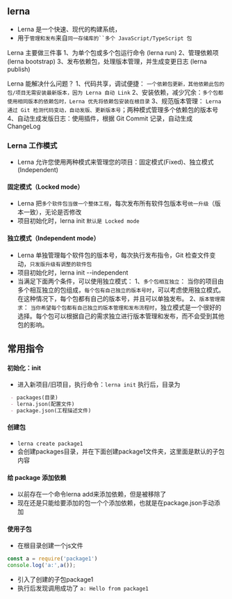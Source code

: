 ## lerna
* Lerna 是一个快速、现代的构建系统，
* 用于`管理和发布`来自`同一存储库的``多个 JavaScript/TypeScript 包`

Lerna 主要做三件事
1、为单个包或多个包运行命令 (lerna run)
2、管理依赖项 (lerna bootstrap)
3、发布依赖包，处理版本管理，并生成变更日志 (lerna publish)

Lerna 能解决什么问题？
1、代码共享，调试便捷： `一个依赖包更新，其他依赖此包的包/项目无需安装最新版本，因为 Lerna 自动 Link`
2、安装依赖，减少冗余：`多个包都使用相同版本的依赖包时，Lerna 优先将依赖包安装在根目录`
3、规范版本管理： `Lerna 通过 Git 检测代码变动，自动发版、更新版本号`；两种模式管理多个依赖包的版本号
4、自动生成发版日志：使用插件，根据 Git Commit 记录，自动生成 ChangeLog

### Lerna 工作模式
* Lerna 允许您使用两种模式来管理您的项目：固定模式(Fixed)、独立模式(Independent)

####  固定模式（Locked mode）
* Lerna 把`多个软件包当做一个整体工程`，每次发布所有软件包版本号`统一升级`（版本一致），无论是否修改
* 项目初始化时，lerna init `默认是 Locked mode`

#### 独立模式（Independent mode）
* Lerna 单独管理每个软件包的版本号，每次执行发布指令，Git 检查文件变动，`只发版升级有调整的软件包`
* 项目初始化时，lerna init --independent
* 当满足下面两个条件，可以使用独立模式：
1、`多个包相互独立`：
  当你的项目由多个相互独立的包组成，`每个包有自己独立的版本号时`，可以考虑使用独立模式。在这种情况下，每个包都有自己的版本号，并且可以单独发布。
2、`版本管理需求`：
  `当你希望每个包都有自己独立的版本管理和发布流程时`，独立模式是一个很好的选择。每个包可以根据自己的需求独立进行版本管理和发布，而不会受到其他包的影响。

## 常用指令
#### 初始化：init
* 进入新项目/旧项目，执行命令：`lerna init`
执行后，目录为
```markdown
 - packages(目录)
 - lerna.json(配置文件)
 - package.json(工程描述文件)
```

#### 创建包
* `lerna create package1`
* 会创建packages目录，并在下面创建package1文件夹，这里面是默认的子包内容

####  给 package 添加依赖
* 以前存在一个命令lerna add来添加依赖，但是被移除了
* 现在还是只能给要添加的包一个个添加依赖，也就是在package.json手动添加

#### 使用子包
* 在根目录创建一个js文件
```javascript
const a = require('package1')
console.log('a:',a());
```
* 引入了创建的子包package1
* 执行后发现调用成功了 `a: Hello from package1`
